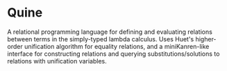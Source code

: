 # Quine

A relational programming language for defining and evaluating relations between terms in the simply-typed lambda calculus. Uses Huet's higher-order unification algorithm for equality relations, and a miniKanren-like interface for constructing relations and querying substitutions/solutions to relations with unification variables.
